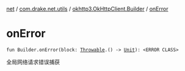 [net](../../index.md) / [com.drake.net.utils](../index.md) / [okhttp3.OkHttpClient.Builder](index.md) / [onError](./on-error.md)

# onError

`fun Builder.onError(block: `[`Throwable`](https://kotlinlang.org/api/latest/jvm/stdlib/kotlin/-throwable/index.html)`.() -> `[`Unit`](https://kotlinlang.org/api/latest/jvm/stdlib/kotlin/-unit/index.html)`): <ERROR CLASS>`

全局网络请求错误捕获

